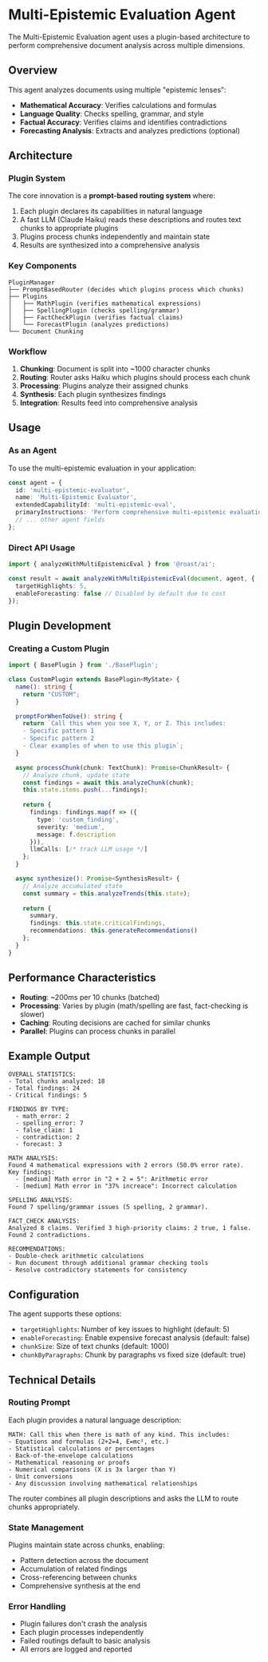 # Multi-Epistemic Evaluation Agent

The Multi-Epistemic Evaluation agent uses a plugin-based architecture to perform comprehensive document analysis across multiple dimensions.

## Overview

This agent analyzes documents using multiple "epistemic lenses":
- **Mathematical Accuracy**: Verifies calculations and formulas
- **Language Quality**: Checks spelling, grammar, and style
- **Factual Accuracy**: Verifies claims and identifies contradictions
- **Forecasting Analysis**: Extracts and analyzes predictions (optional)

## Architecture

### Plugin System

The core innovation is a **prompt-based routing system** where:

1. Each plugin declares its capabilities in natural language
2. A fast LLM (Claude Haiku) reads these descriptions and routes text chunks to appropriate plugins
3. Plugins process chunks independently and maintain state
4. Results are synthesized into a comprehensive analysis

### Key Components

```
PluginManager
├── PromptBasedRouter (decides which plugins process which chunks)
├── Plugins
│   ├── MathPlugin (verifies mathematical expressions)
│   ├── SpellingPlugin (checks spelling/grammar)
│   ├── FactCheckPlugin (verifies factual claims)
│   └── ForecastPlugin (analyzes predictions)
└── Document Chunking
```

### Workflow

1. **Chunking**: Document is split into ~1000 character chunks
2. **Routing**: Router asks Haiku which plugins should process each chunk
3. **Processing**: Plugins analyze their assigned chunks
4. **Synthesis**: Each plugin synthesizes findings
5. **Integration**: Results feed into comprehensive analysis

## Usage

### As an Agent

To use the multi-epistemic evaluation in your application:

```typescript
const agent = {
  id: 'multi-epistemic-evaluator',
  name: 'Multi-Epistemic Evaluator',
  extendedCapabilityId: 'multi-epistemic-eval',
  primaryInstructions: 'Perform comprehensive multi-epistemic evaluation...',
  // ... other agent fields
};
```

### Direct API Usage

```typescript
import { analyzeWithMultiEpistemicEval } from '@roast/ai';

const result = await analyzeWithMultiEpistemicEval(document, agent, {
  targetHighlights: 5,
  enableForecasting: false // Disabled by default due to cost
});
```

## Plugin Development

### Creating a Custom Plugin

```typescript
import { BasePlugin } from './BasePlugin';

class CustomPlugin extends BasePlugin<MyState> {
  name(): string {
    return "CUSTOM";
  }

  promptForWhenToUse(): string {
    return `Call this when you see X, Y, or Z. This includes:
    - Specific pattern 1
    - Specific pattern 2
    - Clear examples of when to use this plugin`;
  }

  async processChunk(chunk: TextChunk): Promise<ChunkResult> {
    // Analyze chunk, update state
    const findings = await this.analyzeChunk(chunk);
    this.state.items.push(...findings);
    
    return {
      findings: findings.map(f => ({
        type: 'custom_finding',
        severity: 'medium',
        message: f.description
      })),
      llmCalls: [/* track LLM usage */]
    };
  }

  async synthesize(): Promise<SynthesisResult> {
    // Analyze accumulated state
    const summary = this.analyzeTrends(this.state);
    
    return {
      summary,
      findings: this.state.criticalFindings,
      recommendations: this.generateRecommendations()
    };
  }
}
```

## Performance Characteristics

- **Routing**: ~200ms per 10 chunks (batched)
- **Processing**: Varies by plugin (math/spelling are fast, fact-checking is slower)
- **Caching**: Routing decisions are cached for similar chunks
- **Parallel**: Plugins can process chunks in parallel

## Example Output

```
OVERALL STATISTICS:
- Total chunks analyzed: 18
- Total findings: 24
- Critical findings: 5

FINDINGS BY TYPE:
  - math_error: 2
  - spelling_error: 7
  - false_claim: 1
  - contradiction: 2
  - forecast: 3

MATH ANALYSIS:
Found 4 mathematical expressions with 2 errors (50.0% error rate).
Key findings:
  - [medium] Math error in "2 + 2 = 5": Arithmetic error
  - [medium] Math error in "37% increace": Incorrect calculation

SPELLING ANALYSIS:
Found 7 spelling/grammar issues (5 spelling, 2 grammar).

FACT_CHECK ANALYSIS:
Analyzed 8 claims. Verified 3 high-priority claims: 2 true, 1 false.
Found 2 contradictions.

RECOMMENDATIONS:
- Double-check arithmetic calculations
- Run document through additional grammar checking tools
- Resolve contradictory statements for consistency
```

## Configuration

The agent supports these options:

- `targetHighlights`: Number of key issues to highlight (default: 5)
- `enableForecasting`: Enable expensive forecast analysis (default: false)
- `chunkSize`: Size of text chunks (default: 1000)
- `chunkByParagraphs`: Chunk by paragraphs vs fixed size (default: true)

## Technical Details

### Routing Prompt

Each plugin provides a natural language description:

```
MATH: Call this when there is math of any kind. This includes:
- Equations and formulas (2+2=4, E=mc², etc.)
- Statistical calculations or percentages
- Back-of-the-envelope calculations
- Mathematical reasoning or proofs
- Numerical comparisons (X is 3x larger than Y)
- Unit conversions
- Any discussion involving mathematical relationships
```

The router combines all plugin descriptions and asks the LLM to route chunks appropriately.

### State Management

Plugins maintain state across chunks, enabling:
- Pattern detection across the document
- Accumulation of related findings
- Cross-referencing between chunks
- Comprehensive synthesis at the end

### Error Handling

- Plugin failures don't crash the analysis
- Each plugin processes independently
- Failed routings default to basic analysis
- All errors are logged and reported
